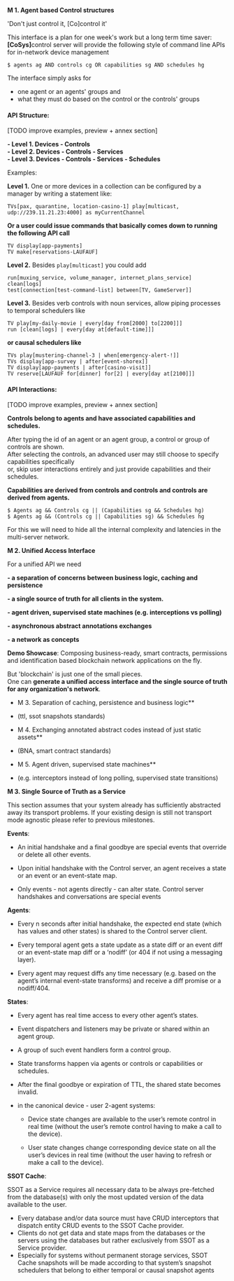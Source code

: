 **M 1. Agent based Control structures**

'Don't just control it, [Co]control it'

This interface is a plan for one week's work but a long term time saver:<br/>
<b>[CoSys]</b>control server will provide the following style of command line APIs for in-network device management

```$ agents ag AND controls cg OR capabilities sg AND schedules hg```

The interface simply asks for 
 - one agent or an agents' groups and 
 - what they must do based on the control or the controls' groups


<h4>API Structure: </h4>

[TODO improve examples, preview + annex section]

**- Level 1. Devices - Controls**<br/>
**- Level 2. Devices - Controls - Services**<br/>
**- Level 3. Devices - Controls - Services - Schedules**<br/>

Examples:

**Level 1.** One or more devices in a collection can be configured by a manager by writing a statement like:

```TVs[pax, quarantine, location-casino-1] play[multicast, udp://239.11.21.23:4000] as myCurrentChannel```

**Or a user could issue commands that basically comes down to running the following API call**

```TV display[app-payments]```<br/>
```TV make[reservations-LAUFAUF]```

**Level 2.** Besides ```play[multicast]``` you could add

```run[muxing_service, volume_manager, internet_plans_service]```<br/>
```clean[logs]```<br/>
```test[connection[test-command-list] between[TV, GameServer]]```

**Level 3.** Besides verb controls with noun services, allow piping processes to temporal schedulers like

```TV play[my-daily-movie | every[day from[2000] to[2200]]]```<br/>
```run [clean[logs] | every[day at[default-time]]]```<br/>

**or causal schedulers like**

```TVs play[mustering-channel-3 | when[emergency-alert-!]]```<br/>
```TVs display[app-survey | after[event-shorex]]```<br/>
```TV display[app-payments | after[casino-visit]]```<br/>
```TV reserve[LAUFAUF for[dinner] for[2] | every[day at[2100]]]```<br/>


<h4>API Interactions:</h4>
 [TODO improve examples, preview + annex section]

**Controls belong to agents and have associated capabilities and schedules.**

After typing the id of an agent or an agent group, a control or group of controls are shown.<br/>
After selecting the controls, an advanced user may still choose to specify capabilities specifically <br/>
or, skip user interactions entirely and just provide capabilities and their schedules.

**Capabilities are derived from controls and controls and controls are derived from agents.** 

```$ Agents ag && Controls cg || (Capabilities sg && Schedules hg)```<br/>
```$ Agents ag && (Controls cg || Capabilities sg) && Schedules hg```

For this we will need to hide all the internal complexity and latencies in the multi-server network.<br/>

**M 2. Unified Access Interface**

For a unified API we need

**- a separation of concerns between business logic, caching and persistence**

**- a single source of truth for all clients in the system.**

**- agent driven, supervised state machines (e.g. interceptions vs polling)**

**- asynchronous abstract annotations exchanges**

**- a network as concepts**

**Demo Showcase**: Composing business-ready, smart contracts, permissions and identification based blockchain network applications on the fly.

But 'blockchain' is just one of the small pieces. <br/>
One can **generate a unified access interface and the single source of truth for any organization's network**.

  - M 3. Separation of caching,  persistence and business logic**
  + (ttl, ssot snapshots standards)

  - M 4. Exchanging annotated abstract codes instead of just static assets**
  + (BNA, smart contract standards)

  - M 5. Agent driven, supervised  state machines**
  + (e.g. interceptors instead of long polling, supervised state transitions)


**M 3. Single Source of Truth as a Service**

This section assumes that your system already has sufficiently abstracted away its transport problems. If your existing design is still not transport mode agnostic please refer to previous milestones.

**Events**:

 - An initial handshake and a final goodbye are special events that override or delete all other events.

 - Upon initial handshake with the Control server, an agent receives a state or an event or an event-state map.

 - Only events - not agents directly - can alter state. Control server handshakes and conversations are special events


**Agents**:

 - Every n seconds after initial handshake, the expected end state (which has values and other states) is shared to the Control server client.

 - Every temporal agent gets a state update as a state diff or an event diff or an event-state map diff or a ‘nodiff’ (or 404 if not using a messaging layer).

 - Every agent may request diffs any time necessary (e.g. based on the agent’s internal event-state transforms) and receive a diff promise or a nodiff/404.


**States**:

 - Every agent has real time access to every other agent’s states.
 - Event dispatchers and listeners may be private or shared within an agent group.
 - A group of such event handlers form a control group.
 - State transforms happen via agents or controls or capabilities or schedules.
 - After the final goodbye or expiration of TTL, the shared state becomes invalid.

- in the canonical device - user 2-agent systems:

  - Device state changes are available to the user’s remote control in real time (without the user’s remote control having to make a call     to the device).

  - User state changes change corresponding device state on all the user’s devices in real time (without the user having to refresh or       make a call to the device).


**SSOT Cache**:

SSOT as a Service requires all necessary data to be always pre-fetched from the database(s) with only the most updated version of the data available to the user.

- Every database and/or data source must have CRUD interceptors that dispatch entity CRUD events to the SSOT Cache provider.
- Clients do not get data and state maps from the databases or the servers using the databases but rather exclusively from SSOT as a Service provider.
- Especially for systems without permanent storage services, SSOT Cache snapshots will be made according to that system’s snapshot schedulers that belong to either temporal or causal snapshot agents

